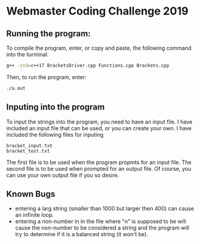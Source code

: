 # Webmaster Coding Challenge 2019
## Running the program:
To compile the program, enter, or copy and paste, the following command into the turminal:
```sh
g++ -std=c++17 BracketsDriver.cpp Functions.cpp Brackets.cpp
```
Then, to run the program, enter: 
```sh
./a.out
```
## Inputing into the program
To input the strings into the program, you need to have an input file. I have included an input file that can be used, or you can create your own. 
I have included the following files for inputing
```text
bracket_input.txt
bracket_test.txt
```
The first file is to be used when the program propmts for an input file. The second file is to be used when prompted for an output file. Of course, you can use your own output file if you so desire.
## Known Bugs
 - entering a larg string (smaller than 1000 but larger then 400) can cause an infinite loop.
  - entering a non-number in in the file where "n" is supposed to be will cause the non-number to be considered a string and the program will try to determine if it is a balanced string (it won't be).